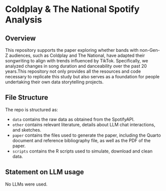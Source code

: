 # Coldplay & The National Spotify Analysis

## Overview

This repository supports the paper exploring whether bands with non-Gen-Z audiences, such as Coldplay and The National, have adapted their songwriting to align with trends influenced by TikTok. Specifically, we analyzed changes in song duration and danceability over the past 20 years.This repository not only provides all the resources and code necessary to replicate this study but also serves as a foundation for people undertaking their own data storytelling projects.


## File Structure

The repo is structured as:

-   `data` contains the raw data as obtained from the SpotifyAPI. 
-   `other` contains relevant literature, details about LLM chat interactions, and sketches.
-   `paper` contains the files used to generate the paper, including the Quarto document and reference bibliography file, as well as the PDF of the paper. 
-   `scripts` contains the R scripts used to simulate, download and clean data.


## Statement on LLM usage

No LLMs were used. 
